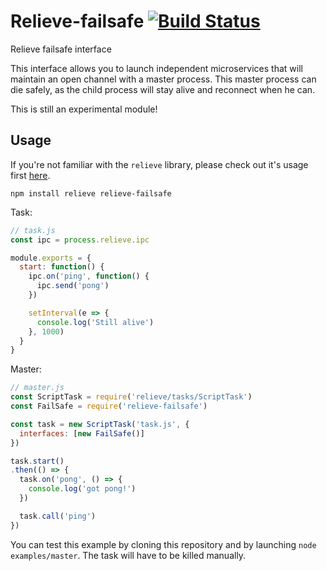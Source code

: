 # Relieve-failsafe [![Build Status](https://travis-ci.org/soyuka/relieve-failsafe.svg?branch=master)](https://travis-ci.org/soyuka/relieve-failsafe)

Relieve failsafe interface

This interface allows you to launch independent microservices that will maintain an open channel with a master process. This master process can die safely, as the child process will stay alive and reconnect when he can.

This is still an experimental module!

## Usage

If you're not familiar with the `relieve` library, please check out it's usage first [here](https://github.com/soyuka/relieve).

```
npm install relieve relieve-failsafe
```

Task:

```javascript
// task.js
const ipc = process.relieve.ipc

module.exports = {
  start: function() {
    ipc.on('ping', function() {
      ipc.send('pong')
    })

    setInterval(e => {
      console.log('Still alive')
    }, 1000)
  }
}
```

Master:

```javascript
// master.js
const ScriptTask = require('relieve/tasks/ScriptTask')
const FailSafe = require('relieve-failsafe')

const task = new ScriptTask('task.js', {
  interfaces: [new FailSafe()]
})

task.start()
.then(() => {
  task.on('pong', () => {
    console.log('got pong!')
  })

  task.call('ping')
})
```

You can test this example by cloning this repository and by launching `node examples/master`. The task will have to be killed manually.
